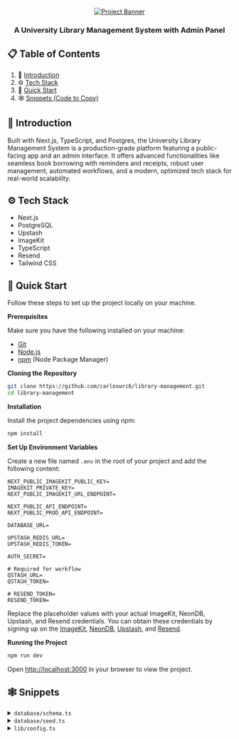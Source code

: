 <div align="center">
  <br />
    <a href="https://library-management-lovat.vercel.app/" target="_blank">
      <img src="https://ik.imagekit.io/ozhfnc8l9w/library-management.png?updatedAt=1738815965476" alt="Project Banner">
    </a>
  <br />

  <h3 align="center">A University Library Management System with Admin Panel</h3>

</div>

## 📋 <a name="table">Table of Contents</a>

1. 🤖 [Introduction](#introduction)
2. ⚙️ [Tech Stack](#tech-stack)
3. 🤸 [Quick Start](#quick-start)
4. 🕸️ [Snippets (Code to Copy)](#snippets)

## <a name="introduction">🤖 Introduction</a>

Built with Next.js, TypeScript, and Postgres, the University Library Management System is a production-grade platform featuring a public-facing app and an admin interface. It offers advanced functionalities like seamless book borrowing with reminders and receipts, robust user management, automated workflows, and a modern, optimized tech stack for real-world scalability.

## <a name="tech-stack">⚙️ Tech Stack</a>

- Next.js
- PostgreSQL
- Upstash
- ImageKit
- TypeScript
- Resend
- Tailwind CSS

## <a name="quick-start">🤸 Quick Start</a>

Follow these steps to set up the project locally on your machine.

**Prerequisites**

Make sure you have the following installed on your machine:

- [Git](https://git-scm.com/)
- [Node.js](https://nodejs.org/en)
- [npm](https://www.npmjs.com/) (Node Package Manager)

**Cloning the Repository**

```bash
git clone https://github.com/carloswrc6/library-management.git
cd library-management
```

**Installation**

Install the project dependencies using npm:

```bash
npm install
```

**Set Up Environment Variables**

Create a new file named `.env` in the root of your project and add the following content:

```env
NEXT_PUBLIC_IMAGEKIT_PUBLIC_KEY=
IMAGEKIT_PRIVATE_KEY=
NEXT_PUBLIC_IMAGEKIT_URL_ENDPOINT=

NEXT_PUBLIC_API_ENDPOINT=
NEXT_PUBLIC_PROD_API_ENDPOINT=

DATABASE_URL=

UPSTASH_REDIS_URL=
UPSTASH_REDIS_TOKEN=

AUTH_SECRET=

# Required for workflow
QSTASH_URL=
QSTASH_TOKEN=

# RESEND_TOKEN=
RESEND_TOKEN=
```

Replace the placeholder values with your actual ImageKit, NeonDB, Upstash, and Resend credentials. You can obtain these credentials by signing up on the [ImageKit](https://bit.ly/49zmXkt), [NeonDB](https://fyi.neon.tech/1jsm), [Upstash](https://upstash.com/?utm_source=jsmastery1), and [Resend](https://resend.com/).

**Running the Project**

```bash
npm run dev
```

Open [http://localhost:3000](http://localhost:3000) in your browser to view the project.

## <a name="snippets">🕸️ Snippets</a>

<details>
<summary><code>database/schema.ts</code></summary>

```typescript
import {
  varchar,
  uuid,
  integer,
  text,
  pgTable,
  date,
  pgEnum,
  timestamp,
} from "drizzle-orm/pg-core";

export const STATUS_ENUM = pgEnum("status", [
  "PENDING",
  "APPROVED",
  "REJECTED",
]);
export const ROLE_ENUM = pgEnum("role", ["USER", "ADMIN"]);
export const BORROW_STATUS_ENUM = pgEnum("borrow_status", [
  "BORROWED",
  "RETURNED",
]);

export const users = pgTable("users", {
  id: uuid("id").notNull().primaryKey().defaultRandom().unique(),
  fullName: varchar("full_name", { length: 255 }).notNull(),
  email: text("email").notNull().unique(),
  universityId: integer("university_id").notNull().unique(),
  password: text("password").notNull(),
  universityCard: text("university_card").notNull(),
  status: STATUS_ENUM("status").default("PENDING"),
  role: ROLE_ENUM("role").default("USER"),
  lastActivityDate: date("last_activity_date").defaultNow(),
  createdAt: timestamp("created_at", {
    withTimezone: true,
  }).defaultNow(),
});

export const books = pgTable("books", {
  id: uuid("id").notNull().primaryKey().defaultRandom().unique(),
  title: varchar("title", { length: 255 }).notNull(),
  author: varchar("author", { length: 255 }).notNull(),
  genre: text("genre").notNull(),
  rating: integer("rating").notNull(),
  coverUrl: text("cover_url").notNull(),
  coverColor: varchar("cover_color", { length: 7 }).notNull(),
  description: text("description").notNull(),
  totalCopies: integer("total_copies").notNull().default(1),
  availableCopies: integer("available_copies").notNull().default(0),
  videoUrl: text("video_url").notNull(),
  summary: varchar("summary").notNull(),
  createdAt: timestamp("created_at", { withTimezone: true }).defaultNow(),
});

export const borrowRecords = pgTable("borrow_records", {
  id: uuid("id").notNull().primaryKey().defaultRandom().unique(),
  userId: uuid("user_id")
    .references(() => users.id)
    .notNull(),
  bookId: uuid("book_id")
    .references(() => books.id)
    .notNull(),
  borrowDate: timestamp("borrow_date", { withTimezone: true })
    .defaultNow()
    .notNull(),
  dueDate: date("due_date").notNull(),
  returnDate: date("return_date"),
  status: BORROW_STATUS_ENUM("status").default("BORROWED").notNull(),
  createdAt: timestamp("created_at", { withTimezone: true }).defaultNow(),
});
```

</details>

<details>
<summary><code>database/seed.ts</code></summary>

```typescript
import dummyBooks from "../dummybooks.json";
import dummyUsers from "../dummyUsers.json";
import ImageKit from "imagekit";
import { books, users } from "@/database/schema";
import { neon } from "@neondatabase/serverless";
import { drizzle } from "drizzle-orm/neon-http";
import { config } from "dotenv";
import { hash } from "bcryptjs";

config({ path: ".env.local" });

const sql = neon(process.env.DATABASE_URL!);
export const db = drizzle({ client: sql });

const imagekit = new ImageKit({
  publicKey: process.env.NEXT_PUBLIC_IMAGEKIT_PUBLIC_KEY!,
  urlEndpoint: process.env.NEXT_PUBLIC_IMAGEKIT_URL_ENDPOINT!,
  privateKey: process.env.IMAGEKIT_PRIVATE_KEY!,
});

const uploadToImageKit = async (
  url: string,
  fileName: string,
  folder: string
) => {
  try {
    const response = await imagekit.upload({
      file: url,
      fileName,
      folder,
    });

    return response.filePath;
  } catch (error) {
    console.error("Error uploading image to ImageKit:", error);
  }
};

const seed = async () => {
  console.log("Seeding data...");

  try {
    for (const [index, user] of dummyUsers.entries()) {
      console.log("index ", index);

      if (!["PENDING", "APPROVED", "REJECTED"].includes(user.status)) {
        throw new Error(
          `Status inválido para el usuario ${user.email}: ${user.status}`
        );
      }

      const hashedPassword = await hash(user.password, 10);

      await db.insert(users).values({
        ...user,
        password: hashedPassword,
      });
    }

    console.log("Users seeded successfully!");

    for (const [index, book] of dummyBooks.entries()) {
      console.log("index ", index);

      const coverUrl = (await uploadToImageKit(
        book.coverUrl,
        `${book.title}.jpg`,
        "/books/covers"
      )) as string;

      // const videoUrl = (await uploadToImageKit(
      //   book.videoUrl,
      //   `${book.title}.mp4`,
      //   "/books/videos"
      // )) as string;

      await db.insert(books).values({
        ...book,
        coverUrl,
        // videoUrl,
      });
    }

    console.log("Data seeded successfully!");
  } catch (error) {
    console.error("Error seeding data:", error);
  }
};

seed();
```

</details>

<details>
<summary><code>lib/config.ts</code></summary>

```typescript
const config = {
  env: {
    apiEndpoint: process.env.NEXT_PUBLIC_API_ENDPOINT!,
    prodApiEndpoint: process.env.NEXT_PUBLIC_PROD_API_ENDPOINT!,
    imagekit: {
      publicKey: process.env.NEXT_PUBLIC_IMAGEKIT_PUBLIC_KEY!,
      urlEndpoint: process.env.NEXT_PUBLIC_IMAGEKIT_URL_ENDPOINT!,
      privateKey: process.env.IMAGEKIT_PRIVATE_KEY!,
    },
    databaseUrl: process.env.DATABASE_URL!,
    upstash: {
      redisUrl: process.env.UPSTASH_REDIS_URL!,
      redisToken: process.env.UPSTASH_REDIS_TOKEN!,
      qstashUrl: process.env.QSTASH_URL!,
      qstashToken: process.env.QSTASH_TOKEN!,
    },
    resendToken: process.env.RESEND_TOKEN!,
  },
};

export default config;
```

</details>
